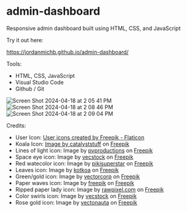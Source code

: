 # admin-dashboard

Responsive admin dashboard built using HTML, CSS, and JavaScript

Try it out here:

https://jordanmichb.github.io/admin-dashboard/

Tools:
- HTML, CSS, JavaScript
- Visual Studio Code
- Github / Git

![Screen Shot 2024-04-18 at 2 05 41 PM](https://github.com/jordanmichb/admin-dashboard/assets/95947696/4d516cab-1242-482d-9c3f-b3c88ee5929a)
![Screen Shot 2024-04-18 at 2 08 46 PM](https://github.com/jordanmichb/admin-dashboard/assets/95947696/70a04fe8-4cb1-41ac-abab-5978d88e40bb)
![Screen Shot 2024-04-18 at 2 09 04 PM](https://github.com/jordanmichb/admin-dashboard/assets/95947696/feffd82a-10c9-430a-8666-96321e3c80b1)




Credits:

- User Icon: [User icons created by Freepik - Flaticon](https://www.flaticon.com/free-icons/user)
- Koala Icon: [Image by catalyststuff](https://www.freepik.com/author/catalyststuff) on [Freepik](https://www.freepik.com/free-vector/cute-koala-with-cub-cartoon-icon-illustration_13203855.htm#query=cartoon&position=0&from_view=keyword&track=sph&uuid=8569a029-1034-4977-a654-69e44eb20628#position=0&query=cartoon)
- Lines of light icon: Image by [pvproductions](https://www.freepik.com/author/pvproductions) on [Freepik](https://www.freepik.com/free-photo/abstract-dark-background-with-purple-lines-generative-ai_41193362.htm#fromView=search&page=2&position=8&uuid=a1ae8277-06bf-4ce3-af82-8b98c329abd3)
- Space eye icon: Image by [vecstock](https://www.freepik.com/author/vecstock) on [Freepik](https://www.freepik.com/free-photo/night-sky-glows-with-iridescent-deep-space-generative-ai_41040727.htm#fromView=popular&page=1&position=50&uuid=44e603fc-3ad0-4b46-956f-8543edc4e290)
- Red watecolor icon: Image by [pikisuperstar](https://www.freepik.com/author/vecstock) on [Freepik](https://www.freepik.com/free-vector/watercolor-terracotta-pattern-design_29893149.htm)
- Leaves icon: Image by [kotkoa](https://www.freepik.com/author/kotkoa) on [Freepik](https://www.freepik.com/free-photo/green-chestnut-leaves_1436226.htm#fromView=search&page=1&position=46&uuid=75cb3ae0-679e-4f81-bdca-4a78f0a3f9d7)
- Green/gold icon: Image by [vectorcorp](https://www.freepik.com/author/vectorcorp) on [Freepik](https://www.freepik.com/free-photo/green-abstract-cement-with-gold-texture_20454917.htm#fromView=search&page=1&position=19&uuid=6bbc8060-d253-4e10-afc1-978767c36d98)
- Paper waves icon: Image by [freepik](https://www.freepik.com/author/freepik) on [Freepik](https://www.freepik.com/free-photo/multicolored-psychedelic-paper-shapes_25633722.htm#fromView=search&page=1&position=28&uuid=6bbc8060-d253-4e10-afc1-978767c36d98)
- Ripped paper lady icon: Image by [rawpixel.com](https://www.freepik.com/author/rawpixel-com) on [Freepik](https://www.freepik.com/free-photo/bw-greek-statue-image-torn-paper-style-remixed-media_17227711.htm#fromView=search&page=1&position=28&uuid=175b104b-5480-407b-bb52-6825cd0a8c5b)
- Color swirls icon: Image by [vecstock](https://www.freepik.com/author/vecstock) on [Freepik](https://www.freepik.com/free-photo/vibrant-yellow-blue-waves-showcase-modern-creativity-generated-by-ai_40968034.htm#page=2&position=16&from_view=author&uuid=e628012f-f547-4e7c-81b6-d3d4a3e5658e)
- Rose gold icon: Image by [vectonauta](https://www.freepik.com/author/vectonauta) on [Freepik](https://www.freepik.com/free-photo/pink-watercolour-textured-background-with-gold-glitter-traces_27513186.htm#fromView=search&page=1&position=13&uuid=a55e2aab-9cf4-41d5-ade8-6811d346df16)

  
